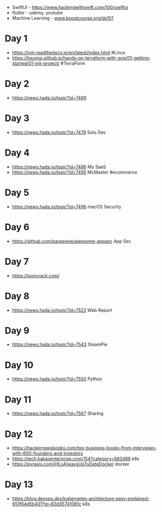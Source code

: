 
* SwiftUI - https://www.hackingwithswift.com/100/swiftui
* flutter - udemy, youtube
* Machine Learning - www.boostcourse.org/ds101

# Day 1
* https://lym.readthedocs.io/en/latest/index.html #Linux
* https://heumsi.github.io/hands-on-terraform-with-gcp/01-getting-started/01-init-project/ #TerraForm

# Day 2
* https://news.hada.io/topic?id=7469

# Day 3
* https://news.hada.io/topic?id=7478 Solo Dev

# Day 4
* https://news.hada.io/topic?id=7486 My SaaS
* https://news.hada.io/topic?id=7495 McMaster #ecommerce

# Day 5
* https://news.hada.io/topic?id=7496 macOS Security

# Day 6
* https://github.com/paragonie/awesome-appsec App Sec

# Day 7
* https://jsoncrack.com/ 

# Day 8
* https://news.hada.io/topic?id=7522 Web Report

# Day 9
* https://news.hada.io/topic?id=7543 SteamPie

# Day 10
* https://news.hada.io/topic?id=7550 Python

# Day 11
* https://news.hada.io/topic?id=7567 Sharing

# Day 12
* https://hackernewsbooks.com/top-business-books-from-interviews-with-600-founders-and-investors
* https://tech.kakaoenterprise.com/154?category=882488 k8s
* https://pyrasis.com/jHLsAlwaysUpToDateDocker docker

# Day 13
* https://blog.devops.dev/kubernetes-architecture-easy-explained-651f64d5b401?gi=83d35741081c k8s
